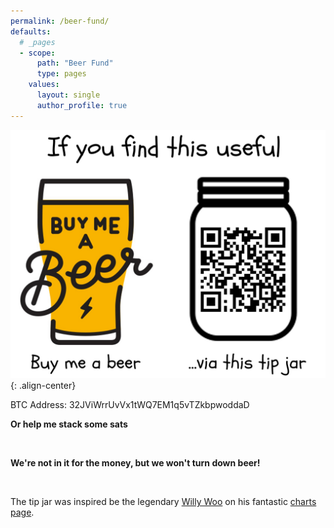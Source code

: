 ```yaml
---
permalink: /beer-fund/
defaults:
  # _pages
  - scope:
      path: "Beer Fund"
      type: pages
    values:
      layout: single
      author_profile: true
---
```



![](/assets/images/tip.jpg){: .align-center}

<i class="fab fa-bitcoin"></i> BTC Address: 32JViWrrUvVx1tWQ7EM1q5vTZkbpwoddaD

**Or help me stack some sats**

<!-- Beginning of tippin.me Button -->
<div id="tippin-button" data-dest="_joerodgers" align="center"></div>
<script src="https://tippin.me/buttons/tip.js" type="text/javascript"></script>
<!-- End of tippin.me Button -->

<br>

**We're not in it for the money, but we won't turn down beer!**

<br> 

The tip jar was inspired be the legendary [Willy Woo](https://twitter.com/woonomic) on his fantastic [charts page](http://charts.woobull.com/).